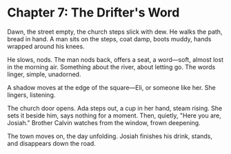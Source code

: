 # Chapter 7: The Drifter's Word

Dawn, the street empty, the church steps slick with dew. He walks the path, bread in hand. A man sits on the steps, coat damp, boots muddy, hands wrapped around his knees. 

He slows, nods. The man nods back, offers a seat, a word—soft, almost lost in the morning air. Something about the river, about letting go. The words linger, simple, unadorned.

A shadow moves at the edge of the square—Eli, or someone like her. She lingers, listening.


The church door opens. Ada steps out, a cup in her hand, steam rising. She sets it beside him, says nothing for a moment. Then, quietly, "Here you are, Josiah." Brother Calvin watches from the window, frown deepening.

The town moves on, the day unfolding. Josiah finishes his drink, stands, and disappears down the road.